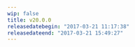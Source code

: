 ```yaml
---
wip: false
title: v20.0.0
releasedatebegin: "2017-03-21 11:17:38"
releasedateend: "2017-03-21 15:49:27"
---
```

